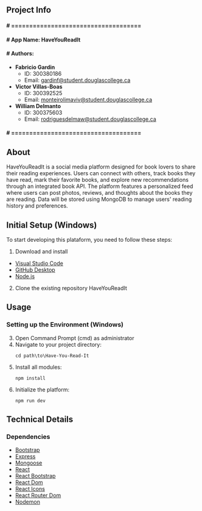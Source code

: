 ## Project Info
#### # ====================================
#### # App Name:		HaveYouReadIt
#### # Authors:
- **Fabricio Gardin**  
  - ID: 300380186  
  - Email: gardinf@student.douglascollege.ca
- **Victor Villas-Boas**  
  - ID: 300392525
  - Email: monteirolimaviv@student.douglascollege.ca
- **William Delmanto**  
  - ID: 300375603  
  - Email: rodriguesdelmaw@student.douglascollege.ca
#### # ====================================

## About
HaveYouReadIt is a social media platform designed for book lovers to share their reading experiences. Users can connect with others, track books they have read, mark their favorite books, and explore new recommendations through an integrated book API. The platform features a personalized feed where users can post photos, reviews, and thoughts about the books they are reading. Data will be stored using MongoDB to manage users' reading history and preferences.

## Initial Setup (Windows)

To start developing this plataform, you need to follow these steps:

1. Download and install
- [Visual Studio Code](https://code.visualstudio.com/download)
- [GitHub Desktop](https://desktop.github.com/)
- [Node.js](https://nodejs.org/en/)

2. Clone the existing repository HaveYouReadIt

## Usage

### Setting up the Environment (Windows)

3. Open Command Prompt (cmd) as administrator
4. Navigate to your project directory:
   ```
   cd path\to\Have-You-Read-It
   ```
5. Install all modules:
   ```
   npm install
   ```
6. Initialize the platform:
   ```
   npm run dev
   ```

## Technical Details

### Dependencies
- [Bootstrap](https://www.npmjs.com/package/bootstrap)
- [Express](https://www.npmjs.com/package/express)
- [Mongoose](https://www.npmjs.com/package/mongoose)
- [React](https://www.npmjs.com/package/react)
- [React Bootstrap](https://www.npmjs.com/package/react-bootstrap)
- [React Dom](https://www.npmjs.com/package/react-dom)
- [React Icons](https://www.npmjs.com/package/react-icons)
- [React Router Dom](https://www.npmjs.com/package/react-router-dom)
- [Nodemon](https://www.npmjs.com/package/nodemon)

